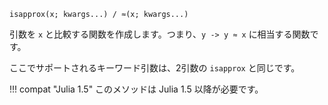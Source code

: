 ```
isapprox(x; kwargs...) / ≈(x; kwargs...)
```

引数を `x` と比較する関数を作成します。つまり、`y -> y ≈ x` に相当する関数です。

ここでサポートされるキーワード引数は、2引数の `isapprox` と同じです。

!!! compat "Julia 1.5"
    このメソッドは Julia 1.5 以降が必要です。

